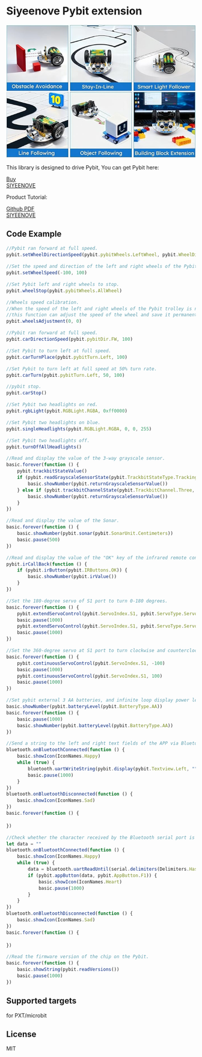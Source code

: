 
# Siyeenove Pybit extension

![](/image.png/)  

This library is designed to drive Pybit, You can get Pybit here:   

[Buy](https://www.amazon.com/dp/B0FQ612LMN)   
[SIYEENOVE](https://siyeenove.com/buy/)   

Product Tutorial: 
  
[Github PDF](https://siyeenove.github.io/M1C0001/Makecode/Pybit%20Makecode%20Tutorial%20-%20English%202025-11-1.pdf)    
[SIYEENOVE](https://siyeenove.com/tutorial/)    

## Code Example
```JavaScript
//Pybit ran forward at full speed.
pybit.setWheelDirectionSpeed(pybit.pybitWheels.LeftWheel, pybit.WheelDir.FW, 100)
```

```JavaScript
//Set the speed and direction of the left and right wheels of the Pybit. 
pybit.setWheelSpeed(-100, 100)
```

```JavaScript
//Set Pybit left and right wheels to stop.
pybit.wheelStop(pybit.pybitWheels.AllWheel)
```

```JavaScript
//Wheels speed calibration.
//When the speed of the left and right wheels of the Pybit trolley is not consistent,
//this function can adjust the speed of the wheel and save it permanently.
pybit.wheelsAdjustment(0, 0) 
```

```JavaScript
//Pybit ran forward at full speed.
pybit.carDirectionSpeed(pybit.pybitDir.FW, 100)
```

```JavaScript
//Set Pybit to turn left at full speed.
pybit.carTurnPlace(pybit.pybitTurn.Left, 100)
```

```JavaScript
//Set Pybit to turn left at full speed at 50% turn rate.
pybit.carTurn(pybit.pybitTurn.Left, 50, 100)
```

```JavaScript
//pybit stop.
pybit.carStop()
```

```JavaScript
//Set Pybit two headlights on red.
pybit.rgbLight(pybit.RGBLight.RGBA, 0xff0000)  
```

```JavaScript
//Set Pybit two headlights on blue.
pybit.singleHeadlights(pybit.RGBLight.RGBA, 0, 0, 255)
```

```JavaScript
//Set Pybit two headlights off.
pybit.turnOffAllHeadlights()
```

```JavaScript
//Read and display the value of the 3-way grayscale sensor.
basic.forever(function () {
    pybit.trackbitStateValue()
    if (pybit.readGrayscaleSensorState(pybit.TrackbitStateType.TrackingState0)) {
        basic.showNumber(pybit.returnGrayscaleSensorValue())
    } else if (pybit.trackbitChannelState(pybit.TrackbitChannel.Three, pybit.TrackbitType.State0)) {
        basic.showNumber(pybit.returnGrayscaleSensorValue())
    }
})
```

```JavaScript
//Read and display the value of the Sonar.
basic.forever(function () {
    basic.showNumber(pybit.sonar(pybit.SonarUnit.Centimeters))
    basic.pause(500)
})
```

```JavaScript
//Read and display the value of the "OK" key of the infrared remote control.
pybit.irCallBack(function () {
    if (pybit.irButton(pybit.IRButtons.OK)) {
        basic.showNumber(pybit.irValue())
    }
})
```

```JavaScript
//Set the 180-degree servo of S1 port to turn 0-180 degrees.
basic.forever(function () {
    pybit.extendServoControl(pybit.ServoIndex.S1, pybit.ServoType.Servo180, 0)
    basic.pause(1000)
    pybit.extendServoControl(pybit.ServoIndex.S1, pybit.ServoType.Servo180, 180)
    basic.pause(1000)
})
```

```JavaScript
//Set the 360-degree servo at S1 port to turn clockwise and counterclockwise.
basic.forever(function () {
    pybit.continuousServoControl(pybit.ServoIndex.S1, -100)
    basic.pause(1000)
    pybit.continuousServoControl(pybit.ServoIndex.S1, 100)
    basic.pause(1000)
})
```

```JavaScript
//Set pybit external 3 AA batteries, and infinite loop display power level.
basic.showNumber(pybit.batteryLevel(pybit.BatteryType.AA))
basic.forever(function () {
    basic.pause(1000)
    basic.showNumber(pybit.batteryLevel(pybit.BatteryType.AA))
})
```

```JavaScript
//Send a string to the left and right text fields of the APP via Bluetooth serial port.
bluetooth.onBluetoothConnected(function () {
    basic.showIcon(IconNames.Happy)
    while (true) {
        bluetooth.uartWriteString(pybit.display(pybit.Textview.Left, ""))
        basic.pause(1000)
    }
})
bluetooth.onBluetoothDisconnected(function () {
    basic.showIcon(IconNames.Sad)
})
basic.forever(function () {
	
})
```

```JavaScript
//Check whether the character received by the Bluetooth serial port is the instruction of the APP.
let data = ""
bluetooth.onBluetoothConnected(function () {
    basic.showIcon(IconNames.Happy)
    while (true) {
        data = bluetooth.uartReadUntil(serial.delimiters(Delimiters.Hash))
        if (pybit.appButton(data, pybit.AppButton.F1)) {
            basic.showIcon(IconNames.Heart)
            basic.pause(1000)
        }
    }
})
bluetooth.onBluetoothDisconnected(function () {
    basic.showIcon(IconNames.Sad)
})
basic.forever(function () {
	
})
```

```JavaScript
//Read the firmware version of the chip on the Pybit.
basic.forever(function () {
    basic.showString(pybit.readVersions())
    basic.pause(1000)
})

```

## Supported targets
for PXT/microbit

## License
MIT

